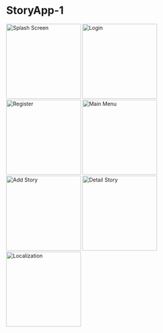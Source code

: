 # StoryApp-1

<img src="https://github.com/deviliadc/StoryApp-1/assets/103621728/419f1514-4337-4ba0-a9cd-21a49ee29691" alt="Splash Screen" width="200rm">
<img src="https://github.com/deviliadc/StoryApp-1/assets/103621728/4c5e3af1-ce84-4229-a233-8ed640f8a589" alt="Login" width="200rm">
<img src="https://github.com/deviliadc/StoryApp-1/assets/103621728/5664eb05-03d0-4dda-820c-84de90367bfc" alt="Register" width="200rm">
<img src="https://github.com/deviliadc/StoryApp-1/assets/103621728/5814bce2-58fa-44ce-a1c5-c5d687adfd8f" alt="Main Menu" width="200rm">
<img src="https://github.com/deviliadc/StoryApp-1/assets/103621728/53311afc-a5c3-497b-9209-12b5bbc3ca4d" alt="Add Story" width="200rm">
<img src="https://github.com/deviliadc/StoryApp-1/assets/103621728/e14860fa-217e-43d8-bd2a-a475433d7d76" alt="Detail Story" width="200rm">
<img src="https://github.com/deviliadc/StoryApp-1/assets/103621728/0af4d318-5034-4db1-bbce-feb24e03da62" alt="Localization" width="200rm">
